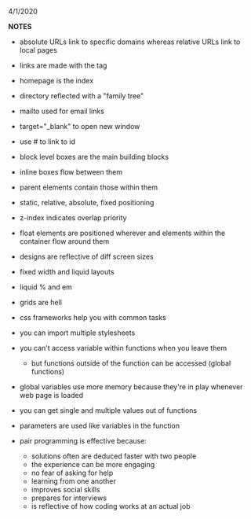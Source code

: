 4/1/2020

**NOTES**

- absolute URLs link to specific domains whereas relative URLs link to local pages
- links are made with the <a> tag
- homepage is the index
- directory reflected with a "family tree"
- mailto used for email links
- target="_blank" to open new window
- use # to link to id

- block level boxes are the main building blocks
- inline boxes flow between them
- parent elements contain those within them
- static, relative, absolute, fixed positioning
- z-index indicates overlap priority
- float elements are positioned wherever and elements within the container flow around them
- designs are reflective of diff screen sizes
- fixed width and liquid layouts
- liquid % and em
- grids are hell
- css frameworks help you with common tasks
- you can import multiple stylesheets

- you can't access variable within functions when you leave them
    - but functions outside of the function can be accessed (global functions)
- global variables use more memory because they're in play whenever web page is loaded
- you can get single and multiple values out of functions
- parameters are used like variables in the function

- pair programming is effective because:
    - solutions often are deduced faster with two people
    - the experience can be more engaging
    - no fear of asking for help
    - learning from one another
    - improves social skills
    - prepares for interviews
    - is reflective of how coding works at an actual job
